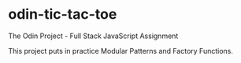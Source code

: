 # odin-tic-tac-toe
The Odin Project - Full Stack JavaScript Assignment 

This project puts in practice Modular Patterns and Factory Functions. 
